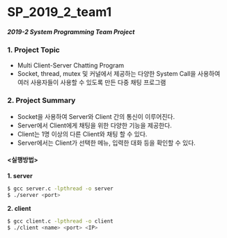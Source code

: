 # SP_2019_2_team1
##### 2019-2 System Programming Team Project

### 1.	Project Topic
-	Multi Client-Server Chatting Program
-	Socket, thread, mutex 및 커널에서 제공하는 다양한 System Call을 사용하여 여러 사용자들이 사용할 수 있도록 만든 다중 채팅 프로그램


### 2.	Project Summary
-	Socket을 사용하여 Server와 Client 간의 통신이 이루어진다.
-	Server에서 Client에게 채팅을 위한 다양한 기능을 제공한다.
-	Client는 1명 이상의 다른 Client와 채팅 할 수 있다.
-	Server에서는 Client가 선택한 메뉴, 입력한 대화 등을 확인할 수 있다.





#### <실행방법>
**1. server**
``` sh
$ gcc server.c -lpthread -o server
$ ./server <port>
```

**2. client**
``` sh
$ gcc client.c -lpthread -o client
$ ./client <name> <port> <IP>
```



